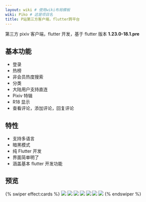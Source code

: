 ```yaml
---
layout: wiki # 使用wiki布局模板
wiki: Piko # 这是项目名
title: P站第三方客户端，flutter跨平台
---
```


<!-- more -->

第三方 pixiv 客户端，flutter 开发，基于 flutter 版本 **1.23.0-18.1.pre**

## 基本功能

- 登录
- 热榜
- 非会员热度搜索
- 分类
- 大陆用户支持直连
- Pixiv 特辑
- R18 显示
- 查看评论，添加评论，回复评论

## 特性

- 支持多语言
- 暗黑模式
- 纯 Flutter 开发
- 界面简单明了
- 涵盖基本 flutter 开发功能

## 预览

{% swiper effect:cards %}
![](https://github.com/MikaelZero/Piko/blob/main/images/image_1.jpg?raw=true)
![](https://github.com/MikaelZero/Piko/blob/main/images/image_2.jpg?raw=true)
![](https://github.com/MikaelZero/Piko/blob/main/images/image_3.jpg?raw=true)
![](https://github.com/MikaelZero/Piko/blob/main/images/image_4.jpg?raw=true)
![](https://github.com/MikaelZero/Piko/blob/main/images/image_5.jpg?raw=true)
![](https://github.com/MikaelZero/Piko/blob/main/images/image_6.jpg?raw=true)
![](https://github.com/MikaelZero/Piko/blob/main/images/image_7.jpg?raw=true)
{% endswiper %}
